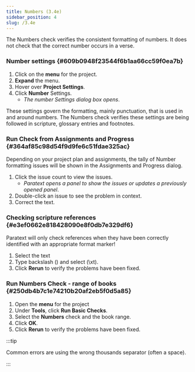 ```yaml
---
title: Numbers (3.4e)
sidebar_position: 4
slug: /3.4e
---
```




The Numbers check verifies the consistent formatting of numbers. It does not check that the correct number occurs in a verse.


### Number settings {#609b0948f23544f6b1aa66cc59f0ea7b}

1. Click on the **menu** for the project.
1. **Expand** the menu.
1. Hover over **Project Settings**.
1. Click **Number** Settings.
	- _The number Settings dialog box opens_.

These settings govern the formatting, mainly punctuation, that is used in and around numbers. The Numbers check verifies these settings are being followed in scripture, glossary entries and footnotes.


### Run Check from Assignments and Progress {#364af85c98d54f9d9fe6c51fdae325ac}


Depending on your project plan and assignments, the tally of Number formatting issues will be shown in the Assignments and Progress dialog.

1. Click the issue count to view the issues.
	- _Paratext opens a panel to show the issues or updates a previously opened panel_.
1. Double-click an issue to see the problem in context.
1. Correct the text.

### Checking scripture references {#e3ef0662e818428090e8f0db7e329df6}


Paratext will only check references when they have been correctly identified with an appropriate format marker!

1. Select the text
1. Type backslash (\) and select (\xt).
1. Click **Rerun** to verify the problems have been fixed.

### Run Numbers Check - range of books {#250db4b7c1e74210b20af2eb5f0d5a85}

1. Open the **menu** for the project
1. Under **Tools**, click **Run Basic Checks**.
1. Select the **Numbers** check and the book range.
1. Click **OK**.
1. Click **Rerun** to verify the problems have been fixed.

:::tip

Common errors are using the wrong thousands separator (often a space).

:::



